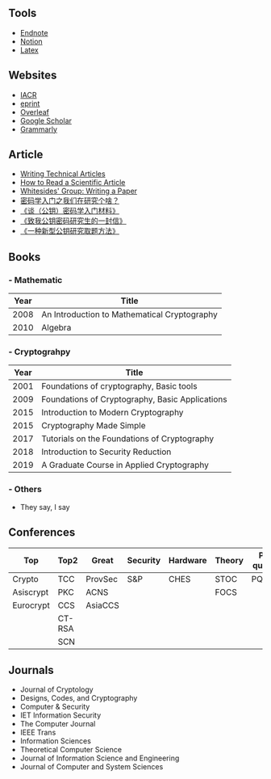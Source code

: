 
## Tools
- [Endnote](https://endnote.com/)
- [Notion](https://www.notion.so/)
- [Latex](https://www.latex-project.org/)

## Websites
- [IACR](https://www.iacr.org/)
- [eprint](https://eprint.iacr.org/)
- [Overleaf](https://www.overleaf.com/project)
- [Google Scholar](https://scholar.google.com/)
- [Grammarly](https://app.grammarly.com/)

## Article
- [Writing Technical Articles](http://researchswinger.org/others/writing-schulz.pdf)
- [How to Read a Scientific Article](https://www.owlnet.rice.edu/~cainproj/courses/HowToReadSciArticle.pdf)
- [Whitesides' Group: Writing a Paper](https://www.tulane.edu/~lamp/whiteside.pdf)
- [密码学入门之我们在研究个啥？](https://documents.uow.edu.au/~fuchun/jow/009-UZYNZMAGQA.pdf)
- [《谈（公钥）密码学入门材料》](https://documents.uow.edu.au/~fuchun/jow/004-UYSTWNXKS.pdf)
- [《致我公钥密码研究生的一封信》](https://documents.uow.edu.au/~fuchun/jow/001-OUWNZBACW.pdf)
- [《一种新型公钥研究取题方法》](https://documents.uow.edu.au/~fuchun/jow/002-UTSHWNZTA.pdf)



## Books
### - Mathematic

Year | Title |
-----|-------|
2008 | An Introduction to Mathematical Cryptography|
2010 | Algebra|

### - Cryptograhpy

Year | Title |
-----|-------|
2001 | Foundations of cryptography, Basic tools |
2009 | Foundations of Cryptography, Basic Applications|
2015 | Introduction to Modern Cryptography|
2015 | Cryptography Made Simple|
2017 | Tutorials on the Foundations of Cryptography|
2018 | Introduction to Security Reduction|
2019 | A Graduate Course in Applied Cryptography| 

### - Others

- They say, I say


## Conferences

Top       | Top2| Great  | Security | Hardware | Theory | Post-quantum
----------|-----|--------|----------|----------|--------|-------------|
Crypto    | TCC | ProvSec| S&P      | CHES     | STOC   | PQCrypto    |
Asiscrypt | PKC | ACNS   |          |          | FOCS   |             |
Eurocrypt | CCS | AsiaCCS|          |          |        |             |
          | CT-RSA |     |          |          |        |             |
          | SCN    |     |          |          |        |             |
          
## Journals
- Journal of Cryptology
- Designs, Codes, and Cryptography
- Computer & Security
- IET Information Security
- The Computer Journal
- IEEE Trans
- Information Sciences
- Theoretical Computer Science
- Journal of Information Science and Engineering
- Journal of Computer and System Sciences
	
